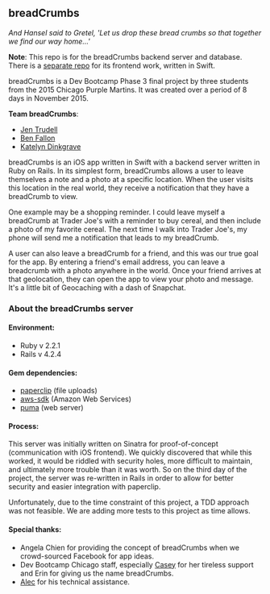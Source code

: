 ## breadCrumbs
*And Hansel said to Gretel, 'Let us drop these bread crumbs so that together we find our way home…'*

**Note**: This repo is for the breadCrumbs backend server and database. There is a [separate repo](https://github.com/Salt7900/breadcrumbs) for its frontend work, written in Swift.

breadCrumbs is a Dev Bootcamp Phase 3 final project by three students from the 2015 Chicago Purple Martins. It was created over a period of 8 days in November 2015.

**Team breadCrumbs**:
* [Jen Trudell](https://github.com/jtrudell)
* [Ben Fallon](https://github.com/Salt7900)
* [Katelyn Dinkgrave](https://github.com/dinkengraven)

breadCrumbs is an iOS app written in Swift with a backend server written in Ruby on Rails. In its simplest form, breadCrumbs allows a user to leave themselves a note and a photo at a specific location. When the user visits this location in the real world, they receive a notification that they have a breadCrumb to view.

One example may be a shopping reminder. I could leave myself a breadCrumb at Trader Joe's with a reminder to buy cereal, and then include a photo of my favorite cereal. The next time I walk into Trader Joe's, my phone will send me a notification that leads to my breadCrumb.

A user can also leave a breadCrumb for a friend, and this was our true goal for the app. By entering a friend's email address, you can leave a breadcrumb with a photo anywhere in the world. Once your friend arrives at that geolocation, they can open the app to view your photo and message. It's a little bit of Geocaching with a dash of Snapchat.

### About the breadCrumbs server
#### Environment:
  - Ruby v 2.2.1
  - Rails v 4.2.4

#### Gem dependencies:
  - [paperclip](https://github.com/thoughtbot/paperclip) (file uploads)
  - [aws-sdk](https://github.com/aws/aws-sdk-ruby) (Amazon Web Services)
  - [puma](https://github.com/puma/puma) (web server)

#### Process:
This server was initially written on Sinatra for proof-of-concept (communication with iOS frontend). We quickly discovered that while this worked, it would be riddled with security holes, more difficult to maintain, and ultimately more trouble than it was worth. So on the third day of the project, the server was re-written in Rails in order to allow for better security and easier integration with paperclip.

Unfortunately, due to the time constraint of this project, a TDD approach was not feasible. We are adding more tests to this project as time allows.

#### Special thanks:
  - Angela Chien for providing the concept of breadCrumbs when we crowd-sourced Facebook for app ideas.
  - Dev Bootcamp Chicago staff, especially [Casey](https://github.com/case-eee) for her tireless support and Erin for giving us the name breadCrumbs.
  - [Alec](https://github.com/xionon) for his technical assistance.
